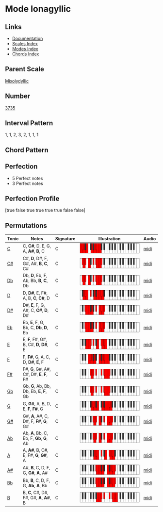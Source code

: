 # Mode Ionagyllic

## Links

- [Documentation](README.md)
- [Scales Index](Scales.md)
- [Modes Index](Modes.md)
- [Chords Index](Chords.md)

## Parent Scale

[Mixolydyllic](ScaleMixolydyllic.md)

## Number

[3735](https://ianring.com/musictheory/scales/3735)

## Interval Pattern

1, 1, 2, 3, 2, 1, 1, 1

## Chord Pattern



## Perfection

- 5 Perfect notes
- 3 Perfect notes

## Perfection Profile

[true false true true true true false false]

## Permutations

| Tonic | Notes | Signature | Illustration | Audio |
|-------|-------|-----------|--------------|-------|
| [C](ModeCNaturalIonagyllic.md) | C, **C#**, D, E, G, A, **A#**, **B**, C | C | ![CNaturalIonagyllic](ModeCNaturalIonagyllic.png) | [midi](https://github.com/edipermadi/music/blob/main/docs/ModeCNaturalIonagyllic.mid?raw=true) |
| [C#](ModeCSharpIonagyllic.md) | C#, **D**, D#, F, G#, A#, **B**, **C**, C# | C | ![CSharpIonagyllic](ModeCSharpIonagyllic.png) | [midi](https://github.com/edipermadi/music/blob/main/docs/ModeCSharpIonagyllic.mid?raw=true) |
| [Db](ModeDFlatIonagyllic.md) | Db, **D**, Eb, F, Ab, Bb, **B**, **C**, Db | C | ![DFlatIonagyllic](ModeDFlatIonagyllic.png) | [midi](https://github.com/edipermadi/music/blob/main/docs/ModeDFlatIonagyllic.mid?raw=true) |
| [D](ModeDNaturalIonagyllic.md) | D, **D#**, E, F#, A, B, **C**, **C#**, D | C | ![DNaturalIonagyllic](ModeDNaturalIonagyllic.png) | [midi](https://github.com/edipermadi/music/blob/main/docs/ModeDNaturalIonagyllic.mid?raw=true) |
| [D#](ModeDSharpIonagyllic.md) | D#, **E**, F, G, A#, C, **C#**, **D**, D# | C | ![DSharpIonagyllic](ModeDSharpIonagyllic.png) | [midi](https://github.com/edipermadi/music/blob/main/docs/ModeDSharpIonagyllic.mid?raw=true) |
| [Eb](ModeEFlatIonagyllic.md) | Eb, **E**, F, G, Bb, C, **Db**, **D**, Eb | C | ![EFlatIonagyllic](ModeEFlatIonagyllic.png) | [midi](https://github.com/edipermadi/music/blob/main/docs/ModeEFlatIonagyllic.mid?raw=true) |
| [E](ModeENaturalIonagyllic.md) | E, **F**, F#, G#, B, C#, **D**, **D#**, E | C | ![ENaturalIonagyllic](ModeENaturalIonagyllic.png) | [midi](https://github.com/edipermadi/music/blob/main/docs/ModeENaturalIonagyllic.mid?raw=true) |
| [F](ModeFNaturalIonagyllic.md) | F, **F#**, G, A, C, D, **D#**, **E**, F | C | ![FNaturalIonagyllic](ModeFNaturalIonagyllic.png) | [midi](https://github.com/edipermadi/music/blob/main/docs/ModeFNaturalIonagyllic.mid?raw=true) |
| [F#](ModeFSharpIonagyllic.md) | F#, **G**, G#, A#, C#, D#, **E**, **F**, F# | C | ![FSharpIonagyllic](ModeFSharpIonagyllic.png) | [midi](https://github.com/edipermadi/music/blob/main/docs/ModeFSharpIonagyllic.mid?raw=true) |
| [Gb](ModeGFlatIonagyllic.md) | Gb, **G**, Ab, Bb, Db, Eb, **E**, **F**, Gb | C | ![GFlatIonagyllic](ModeGFlatIonagyllic.png) | [midi](https://github.com/edipermadi/music/blob/main/docs/ModeGFlatIonagyllic.mid?raw=true) |
| [G](ModeGNaturalIonagyllic.md) | G, **G#**, A, B, D, E, **F**, **F#**, G | C | ![GNaturalIonagyllic](ModeGNaturalIonagyllic.png) | [midi](https://github.com/edipermadi/music/blob/main/docs/ModeGNaturalIonagyllic.mid?raw=true) |
| [G#](ModeGSharpIonagyllic.md) | G#, **A**, A#, C, D#, F, **F#**, **G**, G# | C | ![GSharpIonagyllic](ModeGSharpIonagyllic.png) | [midi](https://github.com/edipermadi/music/blob/main/docs/ModeGSharpIonagyllic.mid?raw=true) |
| [Ab](ModeAFlatIonagyllic.md) | Ab, **A**, Bb, C, Eb, F, **Gb**, **G**, Ab | C | ![AFlatIonagyllic](ModeAFlatIonagyllic.png) | [midi](https://github.com/edipermadi/music/blob/main/docs/ModeAFlatIonagyllic.mid?raw=true) |
| [A](ModeANaturalIonagyllic.md) | A, **A#**, B, C#, E, F#, **G**, **G#**, A | C | ![ANaturalIonagyllic](ModeANaturalIonagyllic.png) | [midi](https://github.com/edipermadi/music/blob/main/docs/ModeANaturalIonagyllic.mid?raw=true) |
| [A#](ModeASharpIonagyllic.md) | A#, **B**, C, D, F, G, **G#**, **A**, A# | C | ![ASharpIonagyllic](ModeASharpIonagyllic.png) | [midi](https://github.com/edipermadi/music/blob/main/docs/ModeASharpIonagyllic.mid?raw=true) |
| [Bb](ModeBFlatIonagyllic.md) | Bb, **B**, C, D, F, G, **Ab**, **A**, Bb | C | ![BFlatIonagyllic](ModeBFlatIonagyllic.png) | [midi](https://github.com/edipermadi/music/blob/main/docs/ModeBFlatIonagyllic.mid?raw=true) |
| [B](ModeBNaturalIonagyllic.md) | B, **C**, C#, D#, F#, G#, **A**, **A#**, B | C | ![BNaturalIonagyllic](ModeBNaturalIonagyllic.png) | [midi](https://github.com/edipermadi/music/blob/main/docs/ModeBNaturalIonagyllic.mid?raw=true) |

